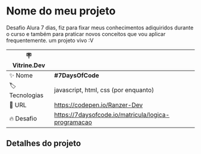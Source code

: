 # Nome do meu projeto

Desafio Alura 7 dias, fiz para fixar meus conhecimentos adiquiridos durante o curso e também para praticar novos conceitos que vou aplicar frequentemente. um projeto vivo :V

| :placard: Vitrine.Dev |     |
| -------------  | --- |
| :sparkles: Nome        | **#7DaysOfCode**
| :label: Tecnologias | javascript, html, css (por enquanto)
| :rocket: URL         | https://codepen.io/Ranzer-Dev
| :fire: Desafio     | https://7daysofcode.io/matricula/logica-programacao

<!-- Inserir imagem com a #vitrinedev ao final do link -->
<!-- ![](https://github.com/Ranzer-Dev/Desafio-Alura/blob/main/assets/capa.png#vitrinedev) -->

## Detalhes do projeto



<!-- Textos e imagens que descrevam seu projeto, suas conquistas, seus desafios, próximos passos, etc. -->
